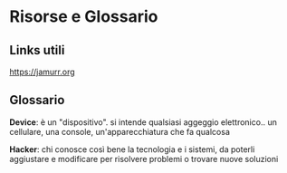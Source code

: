 # Risorse e Glossario

## Links utili
https://jamurr.org


## Glossario

**Device**: è un "dispositivo". si intende qualsiasi aggeggio elettronico.. un cellulare, una console, un'apparecchiatura che fa qualcosa

**Hacker**: chi conosce così bene la tecnologia e i sistemi, da poterli aggiustare e modificare per risolvere problemi o trovare nuove soluzioni

